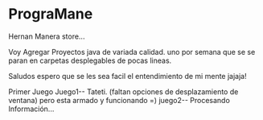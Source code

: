 # PrograMane
Hernan Manera store... 

Voy Agregar Proyectos java de variada calidad. uno por semana 
que se se paran en carpetas desplegables de pocas lineas. 

Saludos espero que se les sea facil
el entendimiento de mi mente 
jajaja!

Primer Juego
Juego1-- Tateti. (faltan opciones de desplazamiento de ventana) pero esta armado y funcionando =)
juego2-- Procesando Información...
